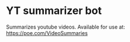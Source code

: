 # YT summarizer bot

Summarizes youtube videos. Available for use at: https://poe.com/VideoSummaries
